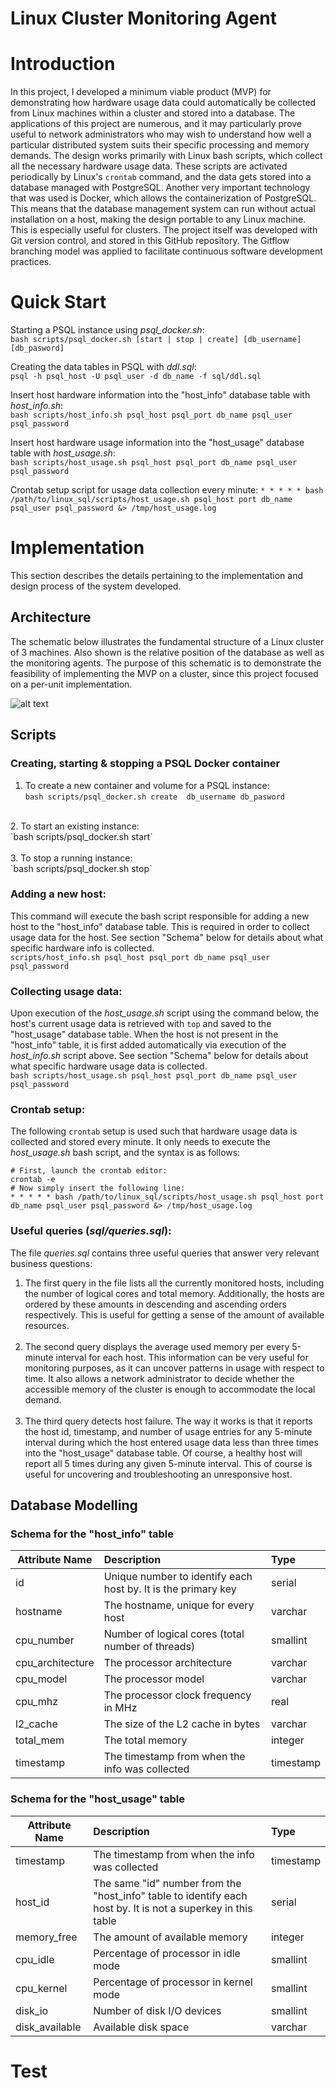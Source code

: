 # Linux Cluster Monitoring Agent
# Introduction
In this project, I developed a minimum viable product (MVP) for 
demonstrating how hardware usage data could automatically be collected 
from Linux machines within a cluster and stored into a database. The 
applications of this project are numerous, and it may particularly prove 
useful to network administrators who may wish to understand how well a 
particular distributed system suits their specific processing and memory 
demands. The design works primarily with Linux bash scripts, which collect
all the necessary hardware usage data. These scripts are activated 
periodically by Linux's `crontab` command, and the data gets stored into 
a database managed with PostgreSQL. Another very important technology 
that was used is Docker, which allows the containerization of PostgreSQL.
This means that the database management system can run without actual 
installation on a host, making the design portable to any Linux machine.
This is especially useful for clusters. The project itself was developed
with Git version control, and stored in this GitHub repository. The 
Gitflow branching model was applied to facilitate continuous software 
development practices.

# Quick Start
Starting a PSQL instance using _psql_docker.sh_:<br />
`bash scripts/psql_docker.sh [start | stop | create] [db_username] [db_pasword]`

Creating the data tables in PSQL with _ddl.sql_:<br />
`psql -h psql_host -U psql_user -d db_name -f sql/ddl.sql`

Insert host hardware information into the "host_info" database table with _host_info.sh_:<br />
`bash scripts/host_info.sh psql_host psql_port db_name psql_user psql_password`

Insert host hardware usage information into the "host_usage" database table with _host_usage.sh_:<br />
`bash scripts/host_usage.sh psql_host psql_port db_name psql_user psql_password`

Crontab setup script for usage data collection every minute:
`* * * * * bash /path/to/linux_sql/scripts/host_usage.sh psql_host port db_name psql_user psql_password &> /tmp/host_usage.log`

# Implementation 
This section describes the details pertaining to the implementation and design 
process of the system developed.
## Architecture
The schematic below illustrates the fundamental structure of a Linux cluster
of 3 machines. Also shown is the relative position of the database as well
as the monitoring agents. The purpose of this schematic is to demonstrate 
the feasibility of implementing the MVP on a cluster, since this project
focused on a per-unit implementation.

![alt text](https://raw.githubusercontent.com/jarviscanada/jarvis_data_eng_TomasRotbauer/feature/readme/linux_sql/assets/architecture.png "Architecture Schematic")

## Scripts
### Creating, starting & stopping a PSQL Docker container
1. To create a new container and volume for
a PSQL instance:<br />
   `bash scripts/psql_docker.sh create 
   db_username db_pasword` <br />
<br />
2. To start an existing instance:<br />
`bash scripts/psql_docker.sh start`<br />
<br />
3. To stop a running instance:<br />
   `bash scripts/psql_docker.sh stop`<br />
   
### Adding a new host:
This command will execute the bash script responsible for adding
a new host to the "host_info" database table. This is required in order to
collect usage data for the host. See section "Schema" below for 
details about what specific hardware info is collected.<br />
`scripts/host_info.sh psql_host psql_port db_name psql_user psql_password`
### Collecting usage data:
Upon execution of the _host_usage.sh_ script using the command below,
the host's current usage data is retrieved with `top` and saved to
the "host_usage" database table. When the host is not present in the 
"host_info" table, it is first added automatically via execution of the
_host_info.sh_ script above. See section "Schema" below for
details about what specific hardware usage data is collected.<br />
`bash scripts/host_usage.sh psql_host psql_port db_name psql_user psql_password`
### Crontab setup:
The following `crontab` setup is used such that hardware usage data is
collected and stored every minute. It only needs to execute the
_host_usage.sh_ bash script, and the syntax is as follows:
```
# First, launch the crontab editor:
crontab -e
# Now simply insert the following line:
* * * * * bash /path/to/linux_sql/scripts/host_usage.sh psql_host port db_name psql_user psql_password &> /tmp/host_usage.log
```
### Useful queries (_sql/queries.sql_):
The file _queries.sql_ contains three useful queries that answer
very relevant business questions:
1. The first query in the file lists all the currently monitored
hosts, including the number of logical cores and total memory.
   Additionally, the hosts are ordered by these amounts in descending
   and ascending orders respectively. This is useful for getting a 
   sense of the amount of available resources.
   <br /><br />
2. The second query displays the average used memory per every 5-minute
interval for each host. This information can be very useful for
   monitoring purposes, as it can uncover patterns in usage 
   with respect to time. It also allows a network administrator to 
   decide whether the accessible memory of the cluster is enough to
   accommodate the local demand.
   <br /><br />
3. The third query detects host failure. The way it works is that 
it reports the host id, timestamp, and number of usage entries for 
   any 5-minute interval during which the host entered usage data 
   less than three times into the "host_usage" database table. Of
   course, a healthy host will report all 5 times during any given
   5-minute interval. This of course is useful for uncovering and
   troubleshooting an unresponsive host.
## Database Modelling
### Schema for the "host_info" table
| Attribute Name  | Description                             | Type
| ----------------|:----------------------------------------| :---
| id              | Unique number to identify each host by. It is the primary key| serial
| hostname        | The hostname, unique for every host     | varchar
| cpu_number      | Number of logical cores (total number of threads)   | smallint
| cpu_architecture| The processor architecture         | varchar
| cpu_model       | The processor model      | varchar
| cpu_mhz         | The processor clock frequency in MHz      | real
| l2_cache        | The size of the L2 cache in bytes    | varchar
| total_mem       | The total memory      | integer
| timestamp       | The timestamp from when the info was collected  | timestamp
### Schema for the "host_usage" table
| Attribute Name  | Description                             | Type
| ----------------|:----------------------------------------| :---
| timestamp       | The timestamp from when the info was collected  | timestamp
| host_id         | The same "id" number from the "host_info" table to identify each host by. It is not a superkey in this table| serial
| memory_free     | The amount of available memory      | integer
| cpu_idle        | Percentage of processor in idle mode   | smallint
| cpu_kernel      | Percentage of processor in kernel mode   | smallint
| disk_io         | Number of disk I/O devices   | smallint
| disk_available  | Available disk space   | varchar
# Test

